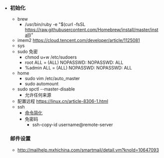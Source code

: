 * ### 初始化

  - brew
    - /usr/bin/ruby -e "$(curl -fsSL https://raw.githubusercontent.com/Homebrew/install/master/install)"
  - imem2 https://cloud.tencent.com/developer/article/1125081
  - sys
  - sudo 免密
    - chmod u+w /etc/sudoers
    - root ALL = (ALL) NOPASSWD: NOPASSWD: ALL
    - %admin ALL = (ALL) NOPASSWD: NOPASSWD: ALL
  - home
    - sudo vim /etc/auto_master
    - sudo automount
  - sudo spctl --master-disable
    - 允许任何来源
  - 配置远程 https://linux.cn/article-8306-1.html
  - ssh
    - [命令简化](https://linux.cn/article-8306-1.html)
    - 免密码
      - ssh-copy-id username@remote-server

  ### 邮件设置

  - http://mailhelp.mxhichina.com/smartmail/detail.vm?knoId=10647093